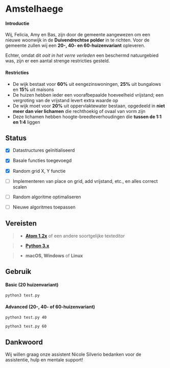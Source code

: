 # Amstelhaege
#### Introductie
Wij, Felicia, Amy en Bas, zijn door de gemeente aangewezen om een nieuwe woonwijk in de **Duivendrechtse polder** in te richten. Voor de gemeente zullen wij een **20-, 40- en 60-huizenvariant** opleveren.

Echter, omdat dit *ooit in het verre verleden* een beschermd natuurgebied was, zijn er een aantal strenge restricties gesteld.

#### Restricties
* De wijk bestaat voor **60%** uit eengezinswoningen, **25%** uit bungalows en **15%** uit maisons
* De huizen hebben ieder een voorafbepaalde hoeveelheid vrijstand; een vergroting van de vrijstand levert extra waarde op
* De wijk moet voor **20%** uit oppervlaktewater bestaan, opgedeeld in **niet meer dan vier lichamen** die rechthoekig of ovaal van vorm zijn
* Deze lichamen hebben hoogte-breedteverhoudingen die **tussen de 1:1 en 1:4** liggen


## Status
- [x] Datastructures geïnitialiseerd
- [x] Basale functies toegevoegd
- [x] Random grid X, Y functie
- [ ] Implementeren van place on grid, add vrijstand, etc., en alles correct scalen
- [ ] Random algoritme optimaliseren
- [ ] Nieuwe algoritmes toepassen


## Vereisten
> * **[Atom 1.2x](https://atom.io/)** of een andere soortgelijke texteditor

> * **[Python 3.x](https://www.python.org/downloads/)**

> * **macOS, Windows** of **Linux**


## Gebruik
#### Basic (20 huizenvariant)
`python3 test.py`

#### Advanced (20-, 40- of 60-huizenvariant)
`python3 test.py 40`

`python3 test.py 60`

## Dankwoord
Wij willen graag onze assistent Nicole Silverio bedanken voor de assistentie, hulp en mentale support!
